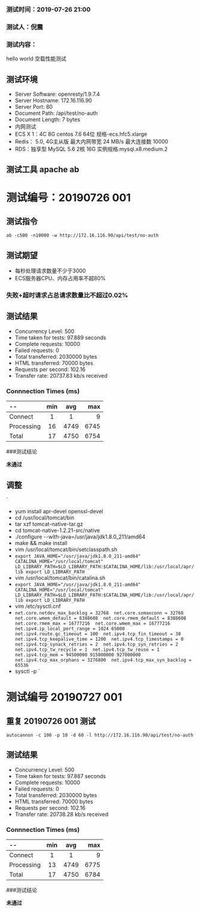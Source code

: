 ﻿### 测试时间：2019-07-26 21:00

### 测试人：倪震

### 测试内容：

hello world 空载性能测试

## 测试环境
- Server Software:	openresty/1.9.7.4
- Server Hostname:	172.16.116.90
- Server Port:	80
- Document Path:	/api/test/no-auth
- Document Length:	7 bytes
- 内网测试
- ECS X 1：4C 8G centos 7.6 64位 规格-ecs.hfc5.xlarge
- Redis： 5.0, 4G主从版 最大内网带宽 24 MB/s 最大连接数 10000
- RDS：独享型 MySQL 5.6 2核 16G 实例规格:mysql.x8.medium.2
  
## 测试工具 **apache ab**

# 测试编号：20190726 001

## 测试指令
 `ab -c500 -n10000 -w http://172.16.116.90/api/test/no-auth`

## 测试期望
- 每秒处理请求数量不少于3000
- ECS服务器CPU、内存占用率不超80%

### 失败+超时请求占总请求数量比不超过0.02%

## 测试结果

- Concurrency Level:	500
- Time taken for tests:	97.889 seconds
- Complete requests:	10000
- Failed requests:	0
- Total transferred:	2030000 bytes
- HTML transferred:	70000 bytes
- Requests per second:	102.16
- Transfer rate:	20737.83 kb/s received
### Connnection Times (ms)
  --| min | avg | max 
:-----|:---:|:---:|----:
Connect|1|1|9
Processing|16|4749|6745
Total|17|4750|6754

###测试结论

**未通过**


## 调整

`
- yum install apr-devel openssl-devel
- cd /usr/local/tomcat/bin
- tar xzf tomcat-native-tar.gz
- cd tomcat-native-1.2.21-src/native
- ./configure --with-java=/usr/java/jdk1.8.0_211/amd64
- make && make install
- vim /usr/local/tomcat/bin/setclasspath.sh
- `export JAVA_HOME="/usr/java/jdk1.8.0_211-amd64"
CATALINA_HOME="/usr/local/tomcat"
LD_LIBRARY_PATH=$LD_LIBRARY_PATH:$CATALINA_HOME/lib:/usr/local/apr/lib
export LD_LIBRARY_PATH`
- vim /usr/local/tomcat/bin/catalina.sh
- ``export JAVA_HOME="/usr/java/jdk1.8.0_211-amd64"
CATALINA_HOME="/usr/local/tomcat"
LD_LIBRARY_PATH=$LD_LIBRARY_PATH:$CATALINA_HOME/lib:/usr/local/apr/lib
export LD_LIBRARY_PATH``
- vim /etc/sysctl.cnf
- ``net.core.netdev_max_backlog = 32768 
net.core.somaxconn = 32768 
net.core.wmem_default = 8388608 
net.core.rmem_default = 8388608 
net.core.rmem_max = 16777216 
net.core.wmem_max = 16777216 
net.ipv4.ip_local_port_range = 1024 65000 
net.ipv4.route.gc_timeout = 100 
net.ipv4.tcp_fin_timeout = 30 
net.ipv4.tcp_keepalive_time = 1200 
net.ipv4.tcp_timestamps = 0 
net.ipv4.tcp_synack_retries = 2 
net.ipv4.tcp_syn_retries = 2 
net.ipv4.tcp_tw_recycle = 1 
net.ipv4.tcp_tw_reuse = 1 
net.ipv4.tcp_mem = 94500000 915000000 927000000 
net.ipv4.tcp_max_orphans = 3276800 
net.ipv4.tcp_max_syn_backlog = 65536 ``
- sysctl -p
`

# 测试编号 20190727 001

## 重复 20190726 001 测试

`autocannon -c 100 -p 10 -d 60 -l http://172.16.116.90/api/test/no-auth`

## 测试结果

- Concurrency Level:	500
- Time taken for tests:	97.887 seconds
- Complete requests:	10000
- Failed requests:	0
- Total transferred:	2030000 bytes
- HTML transferred:	70000 bytes
- Requests per second:	102.16
- Transfer rate:	20738.28 kb/s received
### Connnection Times (ms)
  --| min | avg | max 
:-----|:---:|:---:|----:
Connect|1|1|9
Processing|13|4749|6775
Total|17|4750|6784

###测试结论

**未通过**
